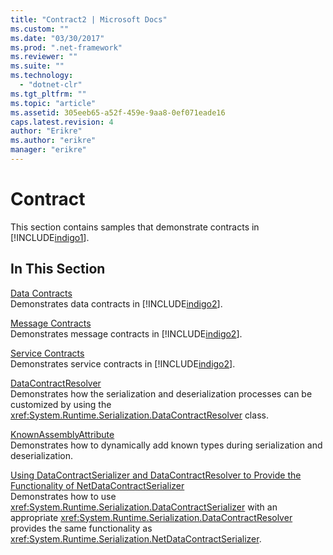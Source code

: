 ```yaml
---
title: "Contract2 | Microsoft Docs"
ms.custom: ""
ms.date: "03/30/2017"
ms.prod: ".net-framework"
ms.reviewer: ""
ms.suite: ""
ms.technology: 
  - "dotnet-clr"
ms.tgt_pltfrm: ""
ms.topic: "article"
ms.assetid: 305eeb65-a52f-459e-9aa8-0ef071eade16
caps.latest.revision: 4
author: "Erikre"
ms.author: "erikre"
manager: "erikre"
---
```

# Contract
This section contains samples that demonstrate contracts in [!INCLUDE[indigo1](../../../../includes/indigo1-md.md)].  
  
## In This Section  
 [Data Contracts](../../../../docs/framework/wcf/samples/data-contracts.md)  
 Demonstrates data contracts in [!INCLUDE[indigo2](../../../../includes/indigo2-md.md)].  
  
 [Message Contracts](../../../../docs/framework/wcf/samples/message-contracts.md)  
 Demonstrates message contracts in [!INCLUDE[indigo2](../../../../includes/indigo2-md.md)].  
  
 [Service Contracts](../../../../docs/framework/wcf/samples/service-contracts.md)  
 Demonstrates service contracts in [!INCLUDE[indigo2](../../../../includes/indigo2-md.md)].  
  
 [DataContractResolver](../../../../docs/framework/wcf/samples/datacontractresolver.md)  
 Demonstrates how the serialization and deserialization processes can be customized by using the <xref:System.Runtime.Serialization.DataContractResolver> class.  
  
 [KnownAssemblyAttribute](../../../../docs/framework/wcf/samples/knownassemblyattribute.md)  
 Demonstrates how to dynamically add known types during serialization and deserialization.  
  
 [Using DataContractSerializer and DataContractResolver to Provide the Functionality of NetDataContractSerializer](../../../../docs/framework/wcf/samples/datacontractserializer-datacontractresolver-netdatacontractserializer.md)  
 Demonstrates how to use <xref:System.Runtime.Serialization.DataContractSerializer> with an appropriate <xref:System.Runtime.Serialization.DataContractResolver> provides the same functionality as <xref:System.Runtime.Serialization.NetDataContractSerializer>.